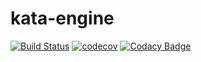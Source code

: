 # kata-engine

[![Build Status](https://travis-ci.org/migibert/kata-engine.svg?branch=master)](https://travis-ci.org/migibert/kata-engine)
[![codecov](https://codecov.io/gh/migibert/kata-engine/branch/master/graph/badge.svg)](https://codecov.io/gh/migibert/kata-engine)
[![Codacy Badge](https://api.codacy.com/project/badge/Grade/46ddd018253e4c6cb79a176e734ba9f5)](https://www.codacy.com/app/migibert/kata-engine?utm_source=github.com&amp;utm_medium=referral&amp;utm_content=migibert/kata-engine&amp;utm_campaign=Badge_Grade)

